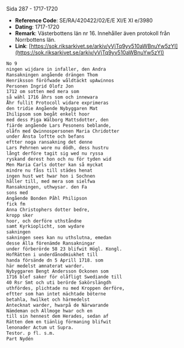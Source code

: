 Sida 287 - 1717-1720

- **Reference Code**: SE/RA/420422/02/E/E XI/E XI e/3980
- **Dating**: 1717-1720
- **Remark**: Västerbottens län nr 16. Innehåller även protokoll från Norrbottens län.
- **Link**: [https://sok.riksarkivet.se/arkiv/yVjTq9yv510aWBnuYw5zYI](https://sok.riksarkivet.se/arkiv/yVjTq9yv510aWBnuYw5zYI)

```txt linenums="1"
No 9
ningen wijdare in infaller, den Andra
Ransakningen angående drängen Thom
Henriksson föröfwade wåldtäckt upAwinnos
Personen Ingrid Olofz Jon
1712 om sotten med mera som
så wähl 1716 åhrs som och innewara
Åhr fullit Protocoll widare exprimeras
den tridie Angående Nybyggaren Mat
Ihilipsom som begåt enkelt hoor
med dess Piga Wälborg Mattsdotter, den
fiärde angående Lars Pesonens beblande,
olåfn med Qwinnospersonen Maria Chridotter
under Änsta loftte och befans
eftter noga ransakning det denne
Lars Pehrnen wore nu dödh, dess hustru
långt derföre tagit sig wed nu ryssa
ryskand derest hon och nu för tyden wid
Men Maria Carls dotter kan så myckat
mindre nu fåss till städes henat
ingen hust wet hwar hon i Sochnen
håller till, med mera som sielfwa
Ransakningen, uthwysar. den Fa
sons med
Angående Bonden Påhl Philipson
fick fm
Anna Christophers dotter bedre,
kropp sker
hoor, och derföre uthståndne
samt Kyrkioplicht, som wydare
sakningen
sakningen sees kan nu uthslutna, emedan
desse Alla förenämde Ransakningar
under förberörde 58 23 blifwit Högl. Kongl.
HofRätten i underdånodmiukhet till
handa försände dn 5 Aprill 1718. som
här medelst amnaterat warder.
Nybyggaren Bengt Andersson Ockonen som
1716 blef saker för olåfligt Swediande till
40 Rsr Smt och uti berörde Sakörslängdh
uthfördes, plichtade nu med Kroppen derföre,
eftter som han intet mächtade böterne
betahla, hwilket och härmedelst
Antecknat warder, hwarpå de Närwarande
Nämdeman och Allmoge hwar och en
till sin hennest dem Herades, sedan af
Rätten dem en tiänlig förmaning blifwit
lenonader Actum ut Supra.
Testor. p fl. s.m.
Part Nydén
```
